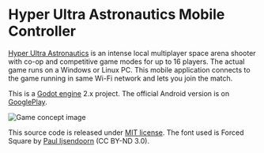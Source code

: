 # Hyper Ultra Astronautics Mobile Controller

[Hyper Ultra Astronautics](http://www.fractilegames.com/astronautics/) is an intense local multiplayer space arena shooter with co-op and competitive game modes for up to 16 players. The actual game runs on a Windows or Linux PC. This mobile application connects to the game running in same Wi-Fi network and lets you join the match.

This is a [Godot engine](https://godotengine.org/) 2.x project. The official Android version is on [GooglePlay](https://play.google.com/store/apps/details?id=com.fractilegames.astronautics).

![Game concept image](http://www.fractilegames.com/images/astronautics-concept-small.png)

This source code is released under [MIT license](https://opensource.org/licenses/MIT). The font used is Forced Square by [Paul Ijsendoorn](http://www.drawperfect.com/) (CC BY-ND 3.0).

